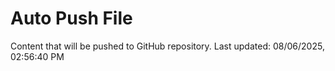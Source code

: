 # Auto Push File

Content that will be pushed to GitHub repository.
Last updated: 08/06/2025, 02:56:40 PM